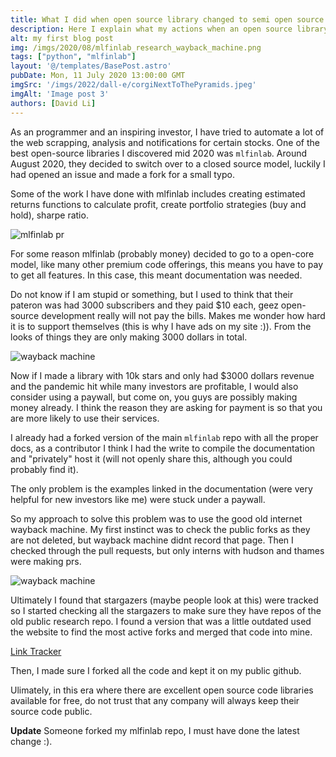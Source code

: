 ```yaml
---
title: What I did when open source library changed to semi open source
description: Here I explain what my actions when an open source library got taken down from github.
alt: my first blog post
img: /imgs/2020/08/mlfinlab_research_wayback_machine.png
tags: ["python", "mlfinlab"]
layout: '@/templates/BasePost.astro'
pubDate: Mon, 11 July 2020 13:00:00 GMT
imgSrc: '/imgs/2022/dall-e/corgiNextToThePyramids.jpeg'
imgAlt: 'Image post 3'
authors: [David Li]
---
```


As an programmer and an inspiring investor, I have tried to automate a lot of the web scrapping, analysis and notifications for certain stocks. One of the best open-source libraries I discovered mid 2020 was `mlfinlab`. Around August 2020, they decided to switch over to a closed source model, luckily I had opened an issue and made a fork for a small typo. 


Some of the work I have done with mlfinlab includes creating estimated returns functions to calculate profit, create portfolio strategies (buy and hold), sharpe ratio. 

![mlfinlab pr](/imgs/2020/08/mlfinlab_typo_correction.png)



For some reason mlfinlab (probably money) decided to go to a open-core model, like many other premium code offerings, this means you have to pay to get all features. In this case, this meant documentation was needed.

<v-row>
  <v-col
    sm="12"
    md="6"
  >
    <v-img contain src="/imgs/2020/08/mlfinlab_after_august2020.png" max-width="100%" max-height="800"/>
  </v-col>
  <v-col
    cols="12"
    sm="12"
    md="6"
  >
    <v-img contain src="/imgs/2020/08/mlfinlab_before_august2020.png" max-width="100%" max-height="800px" />
  </v-col>
</v-row>

Do not know if I am stupid or something, but I used to think that their pateron was had 3000 subscribers and they paid $10 each, geez open-source development really will not pay the bills. Makes me wonder how hard it is to support themselves (this is why I have ads on my site :)). From the looks of things they are only making 3000 dollars in total.

![wayback machine](/imgs/2020/08/mlfinlab_patreon.png)

Now if I made a library with 10k stars and only had $3000 dollars revenue and the pandemic hit while many investors are profitable, I would also consider using a paywall, but come on, you guys are possibly making money already. I think the reason they are asking for payment is so that you are more likely to use their services.

I already had a forked version of the main `mlfinlab` repo with all the proper docs, as a contributor I think I had the write to compile the documentation and "privately" host it (will not openly share this, although you could probably find it).

The only problem is the examples linked in the documentation (were very helpful for new investors like me) were stuck under a paywall.

So my approach to solve this problem was to use the good old internet wayback machine. My first instinct was to check the public forks as they are not deleted, but wayback machine didnt record that page. Then I checked through the pull requests, but only interns with hudson and thames were making prs.


![wayback machine](/imgs/2020/08/mlfinlab_research_wayback_machine.png)


Ultimately I found that stargazers (maybe people look at this) were tracked so I started checking all the stargazers to make sure they have repos of the old public research repo. I found a version that was a little outdated used the website to find the most active forks and merged that code into mine.

[Link Tracker](https://techgaun.github.io/active-forks/index.html)

Then, I made sure I forked all the code and kept it on my public github.


Ulimately, in this era where there are excellent open source code libraries available for free, do not trust that any company will always keep their source code public.


**Update** Someone forked my mlfinlab repo, I must have done the latest change :).